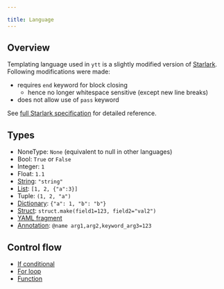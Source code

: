 ```yaml
---

title: Language
---
```


## Overview

Templating language used in `ytt` is a slightly modified version of [Starlark](https://github.com/google/starlark-go/blob/master/doc/spec.md). Following modifications were made:

- requires `end` keyword for block closing
  - hence no longer whitespace sensitive (except new line breaks)
- does not allow use of `pass` keyword

See [full Starlark specification](https://github.com/google/starlark-go/blob/master/doc/spec.md#contents) for detailed reference.

## Types

- NoneType: `None` (equivalent to null in other languages)
- Bool: `True` or `False`
- Integer: `1`
- Float: `1.1`
- [String](lang-ref-string.md): `"string"` 
- [List](lang-ref-list.md): `[1, 2, {"a":3}]`
- Tuple: `(1, 2, "a")`
- [Dictionary](lang-ref-dict.md): `{"a": 1, "b": "b"}`
- [Struct](lang-ref-structs.md): `struct.make(field1=123, field2="val2")`
- [YAML fragment](lang-ref-yaml-fragment.md)
- [Annotation](lang-ref-annotation.md): `@name arg1,arg2,keyword_arg3=123`

## Control flow

- [If conditional](lang-ref-if.md)
- [For loop](lang-ref-for.md)
- [Function](lang-ref-def.md)

